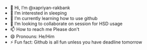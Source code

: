 - 👋 Hi, I’m @xapriyan-rakbank
- 👀 I’m interested in sleeping
- 🌱 I’m currently learning how to use github
- 💞️ I’m looking to collaborate on session for HSD usage
- 📫 How to reach me Please don't
- 😄 Pronouns: He/Him
- ⚡ Fun fact: Github is all fun unless you have deadline tomorrow

<!---
xapriyan-rakbank/xapriyan-rakbank is a ✨ special ✨ repository because its `README.md` (this file) appears on your GitHub profile.
You can click the Preview link to take a look at your changes.
--->
